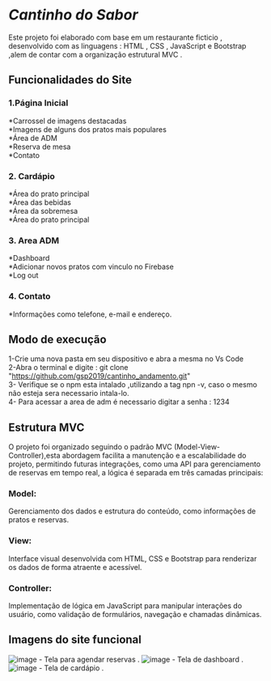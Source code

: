 # *Cantinho do Sabor*

Este projeto foi elaborado com base em um restaurante ficticio , desenvolvido com as linguagens : HTML , CSS , JavaScript e Bootstrap ,alem de contar com a organização estrutural MVC .

## Funcionalidades do Site  

### 1.Página Inicial  
*Carrossel de imagens destacadas  
*Imagens de alguns dos pratos mais populares  
*Área de ADM  
*Reserva de mesa  
*Contato  

### 2. Cardápio  
*Área do prato principal  
*Área das bebidas   
*Área da sobremesa  
*Área do prato principal  

### 3. Area ADM  
*Dashboard  
*Adicionar novos pratos com vinculo no Firebase  
*Log out  

### 4. Contato  
*Informações  como telefone, e-mail e endereço.


## Modo de execução  
1-Crie uma nova pasta em seu dispositivo e abra a mesma no Vs Code  
2-Abra o terminal e digite : git clone "https://github.com/gsp2019/cantinho_andamento.git"  
3- Verifique se o npm esta intalado ,utilizando a tag npn -v, caso o mesmo não esteja sera necessario intala-lo.  
4- Para acessar a area de adm é necessario digitar a senha : 1234
## Estrutura MVC  
O projeto foi organizado seguindo o padrão MVC (Model-View-Controller),esta abordagem facilita a manutenção e a escalabilidade do projeto, permitindo futuras integrações, como uma API para gerenciamento de reservas em tempo real,
 a lógica é separada em três camadas principais:  

### Model:
Gerenciamento dos dados e estrutura do conteúdo, como informações de pratos e reservas. 
### View:
Interface visual desenvolvida com HTML, CSS e Bootstrap para renderizar os dados de forma atraente e acessível.  

### Controller:
Implementação de lógica em JavaScript para manipular interações do usuário, como validação de formulários, navegação e chamadas dinâmicas.


## Imagens do site funcional 
![image](https://github.com/user-attachments/assets/2cd4b397-aec5-48bf-8af9-667e988e8920) - Tela para agendar reservas .
![image](https://github.com/user-attachments/assets/10dd0e6c-f27f-40b5-83d9-b8fbbd1ffdf0) - Tela de dashboard .
![image](https://github.com/user-attachments/assets/4ad50d48-d273-40bc-abc2-cf5b76a4873e) - Tela de cardápio . 


